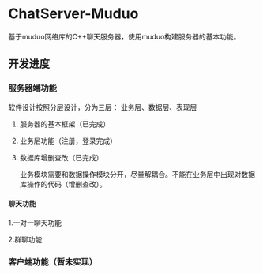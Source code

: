 # ChatServer-Muduo
基于muduo网络库的C++聊天服务器，使用muduo构建服务器的基本功能。

## 开发进度
### 服务器端功能

软件设计按照分层设计，分为三层： 业务层、数据层、表现层
1. 服务器的基本框架（已完成）
2. 业务层功能（注册，登录完成）
3. 数据库增删查改（已完成）

    业务模块需要和数据操作模块分开，尽量解耦合。不能在业务层中出现对数据库操作的代码（增删查改）。

#### 聊天功能
1.一对一聊天功能

2.群聊功能


### 客户端功能（暂未实现）

